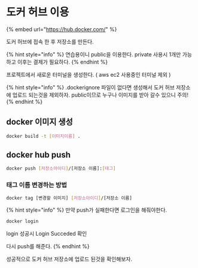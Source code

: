 # 도커 허브 이용

{% embed url="https://hub.docker.com/" %}

도커 허브에 접속 한 후 저장소를 만든다.

{% hint style="info" %}
연습용이니 public을 이용한다. private 사용시 1개만 가능하고 이후는 결제가 필요하다.
{% endhint %}



프로젝트에서 새로운 터미널을 생성한다. ( aws ec2 사용중인 터미널 제외 )

{% hint style="info" %}
.dockerignore 파일이 없다면 생성해서 도커 허브 저장소에 업로드 되는것을 제외하자. public이므로 누구나 이미지를 받아 갈수 있으니 주의!
{% endhint %}

## docker 이미지 생성

```bash
docker build -t [이미지이름] .
```



## docker hub push

```bash
docker push [저장소아이디]/[저장소 이름]:[태그]
```

### 태그 이름 변경하는 방법

```bash
docker tag [변경할 이미지] [저장소아이디]/[저장소 이름]
```

{% hint style="info" %}
만약 push가 실패한다면 로그인을 해줘야한다.

```bash
docker login
```

login 성공시 Login Succeded 확인

다시 push를 해준다.
{% endhint %}

성공적으로 도커 허브 저장소에 업로드 된것을 확인해보자.



